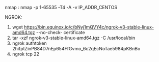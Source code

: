 nmap : nmap -p 1-65535 -T4 -A -v IP_ADDR_CENTOS


NGROK:
1. wget https://bin.equinox.io/c/bNyj1mQVY4c/ngrok-v3-stable-linux-amd64.tgz --no-check-
certificate
2. tar -xzf ngrok-v3-stable-linux-amd64.tgz -C /usr/local/bin
3. ngrok authtoken 2hifptZinPB84D7nEp654FfGvmo_6c2qEcNoTae5984pKBnBo
4. ngrok tcp 22
